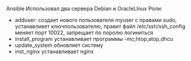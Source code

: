 Ansible
Использовал два сервера Debian и OracleLInux
Роли: 
  - adduser: создает нового пользователя myuser с правами sudo, устанавливет ключпользователю, правит файл /etc/ssh/ssh_config меняет порт 10022, запрещает по поролю логиниться
  - install_program устанавливает программы -mc;htop,atop,dhcu
  - update_system обновляет систему
  - inst_nginx устанавливает  nginx

